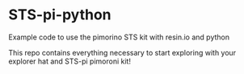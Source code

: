 # STS-pi-python
Example code to use the pimorino STS kit with resin.io and python

This repo contains everything necessary to start exploring with your explorer hat and STS-pi pimoroni kit!
